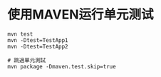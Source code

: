 # 使用MAVEN运行单元测试

```
mvn test
mvn -Dtest=TestApp1
mvn -Dtest=TestApp2

# 跳過單元測試
mvn package -Dmaven.test.skip=true
```